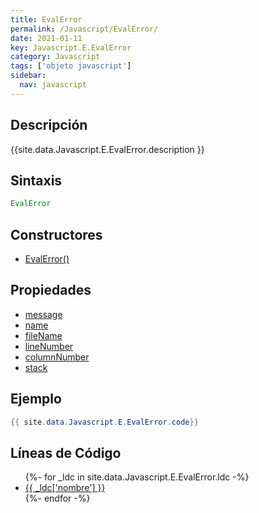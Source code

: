 ```yaml
---
title: EvalError
permalink: /Javascript/EvalError/
date: 2021-01-11
key: Javascript.E.EvalError
category: Javascript
tags: ['objeto javascript']
sidebar: 
  nav: javascript
---
```


## Descripción
{{site.data.Javascript.E.EvalError.description }}

## Sintaxis
~~~javascript
EvalError
~~~

## Constructores
* [EvalError()](/Javascript/EvalError/EvalError/)

## Propiedades
* [message](/Javascript/EvalError/message)
* [name](/Javascript/EvalError/name)
* [fileName](/Javascript/EvalError/fileName)
* [lineNumber](/Javascript/EvalError/lineNumber)
* [columnNumber](/Javascript/EvalError/columnNumber)
* [stack](/Javascript/EvalError/stack)

## Ejemplo
~~~java
{{ site.data.Javascript.E.EvalError.code}}
~~~

## Líneas de Código
<ul>
{%- for _ldc in site.data.Javascript.E.EvalError.ldc -%}
   <li>
       <a href="{{_ldc['url'] }}">{{ _ldc['nombre'] }}</a>
   </li>
{%- endfor -%}
</ul>
